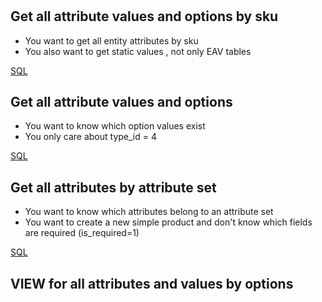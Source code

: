 # 

## Get all attribute values and options by sku

* You want to get all entity attributes by sku
* You also want to get static values , not only EAV tables

[SQL](./all_attributes_by_sku.sql)

## Get all attribute values and options

* You want to know which option values exist
* You only care about type_id = 4

[SQL](./all_attribute_values_and_options.sql)


## Get all attributes by attribute set

* You want to know which attributes belong to an attribute set
* You want to create a new simple product and don't know which fields are required (is_required=1)

[SQL](./all_attribute_by_attribute_set.sql)

## VIEW for all attributes and values by options
